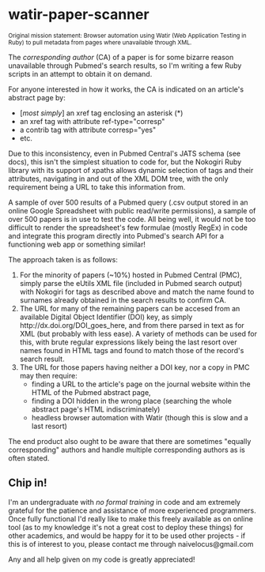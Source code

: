 watir-paper-scanner
===================

<sup>Original mission statement: Browser automation using Watir (Web Application Testing in Ruby) to pull metadata from pages where unavailable through XML.</sup>

The <i>corresponding author</i> (CA) of a paper is for some bizarre reason unavailable through Pubmed's search results, so I'm writing a few Ruby scripts in an attempt to obtain it on demand.

For anyone interested in how it works, the CA is indicated on an article's abstract page by:
<ul>
<li> [<i>most simply</i>] an xref tag enclosing an asterisk (*)
<li> an xref tag with attribute ref-type="corresp"
<li> a contrib tag with attribute corresp="yes"
<li> etc.
</ul>

Due to this inconsistency, even in Pubmed Central's JATS schema (see docs), this isn't the simplest situation to code for, but the Nokogiri Ruby library with its support of xpaths allows dynamic selection of tags and their attributes, navigating in and out of the XML DOM tree, with the only requirement being a URL to take this information from.

A sample of over 500 results of a Pubmed query (.csv output stored in an online Google Spreadsheet with public read/write permissions), a sample of over 500 papers is in use to test the code. All being well, it would not be too difficult to render the spreadsheet's few formulae (mostly RegEx) in code and integrate this program directly into Pubmed's search API for a functioning web app or something similar!

The approach taken is as follows:
<ol>
<li>For the minority of papers (~10%) hosted in Pubmed Central (PMC), simply parse the eUtils XML file (included in Pubmed search output) with Nokogiri for tags as described above and match the name found to surnames already obtained in the search results to confirm CA.
<li>The URL for many of the remaining papers can be accesed from an available Digital Object Identifier (DOI) key, as simply http://dx.doi.org/DOI_goes_here, and from there parsed in text as for XML (but probably with less ease). A variety of methods can be used for this, with brute regular expressions likely being the last resort over names found in HTML tags and found to match those of the record's search result.
<li>The URL for those papers having neither a DOI key, nor a copy in PMC may then require:
<ul>
<li>finding a URL to the article's page on the journal website within the HTML of the Pubmed abstract page,
<li>finding a DOI hidden in the wrong place (searching the whole abstract page's HTML indiscriminately)
<li>headless browser automation with Watir (though this is slow and a last resort)
</ul>
</ol>

The end product also ought to be aware that there are sometimes "equally corresponding" authors and handle multiple corresponding authors as is often stated.

<h2>Chip in!</h2>
I'm an undergraduate with <i>no formal training</i> in code and am extremely grateful for the patience and assistance of more experienced programmers. Once fully functional I'd really like to make this freely available as on online tool (as to my knowledge it's not a great cost to deploy these things) for other academics, and would be happy for it to be used other projects - if this is of interest to you, please contact me through naivelocus@gmail.com

Any and all help given on my code is greatly appreciated!

